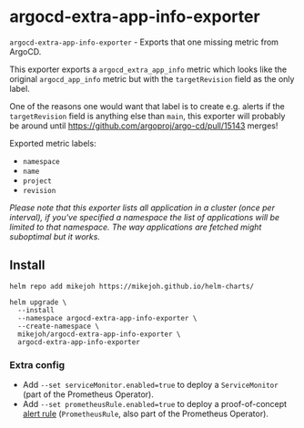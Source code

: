 # argocd-extra-app-info-exporter

`argocd-extra-app-info-exporter` - Exports that one missing metric from ArgoCD.

This exporter exports a `argocd_extra_app_info` metric which looks like the original `argocd_app_info` metric but with the `targetRevision` field as the only label.

One of the reasons one would want that label is to create e.g. alerts if the `targetRevision` field is anything else than `main`, this exporter will probably be around until https://github.com/argoproj/argo-cd/pull/15143 merges!

Exported metric labels:
* `namespace`
* `name`
* `project`
* `revision`

_Please note that this exporter lists all application in a cluster (once per interval), if you've specified a namespace the list of applications will be limited to that namespace. The way applications are fetched might suboptimal but it works._

## Install

```
helm repo add mikejoh https://mikejoh.github.io/helm-charts/

helm upgrade \
  --install
  --namespace argocd-extra-app-info-exporter \
  --create-namespace \
  mikejoh/argocd-extra-app-info-exporter \
  argocd-extra-app-info-exporter
```

### Extra config

* Add `--set serviceMonitor.enabled=true` to deploy a `ServiceMonitor` (part of the Prometheus Operator).
* Add `--set prometheusRule.enabled=true` to deploy a proof-of-concept [alert rule](https://github.com/mikejoh/helm-charts/blob/main/charts/argocd-extra-app-info-exporter/templates/prometheusrule.yaml#L9-L25) (`PrometheusRule`, also part of the Prometheus Operator).
